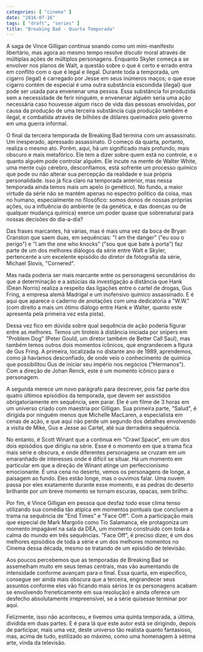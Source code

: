 ```yaml
---
categories: [ "cinema" ]
date: "2016-07-16"
tags: [ "draft", "series" ]
title: "Breaking Bad - Quarta Temporada"
---
```

A saga de Vince Gilligan continua soando como um mini-manifesto
libertário, mas agora ao mesmo tempo resolve discutir moral através de
múltiplas ações de múltiplos personagens. Enquanto Skyler começa a
se envolver nos planos de Walt, a questão sobre o que é certo e errado
entra em conflito com o que é legal e ilegal. Durante toda a temporada,
um cigarro (legal) é carregado por Jesse em seus inúmeros maços; o
que esse cigarro contém de especial é uma outra substância escondida
(ilegal) que pode ser usada para envenenar uma pessoa. Essa substância
foi produzida sem a necessidade de ferir ninguém, e envenenar alguém
seria uma ação necessária caso houvesse algum risco de vida das
pessoas envolvidas, por causa da produção de uma terceira substância
cuja produção também é ilegal, e combatida através de bilhões de
dólares queimados pelo governo em uma guerra informal.

O final da terceira temporada de Breaking Bad termina com um
assassinato. Um inesperado, apressado assassinato. O começo da quarta,
portanto, realiza o mesmo ato. Porém, aqui, há um significado mais
profundo, mais obscuro e mais metafórico. Ele tem a dizer sobre quem
está no controle, e o quanto alguém pode controlar alguém. Ele incute
na mente de Walter White, uma mente cujo cérebro, desconfiamos, está
sofrente um processo químico que pode ou não alterar sua percepção da
realidade e sua própria personalidade. Isso já fica claro na temporada
anterior, mas nessa temporada ainda temos mais um apelo (o genético). No
fundo, a maior virtude da série não se mantém apenas no espectro
político da coisa, mas no humano, especialmente no filosófico: somos
donos de nossas próprias ações, ou a influência do ambiente (e da
genética, e das doenças ou de qualquer mudança química) exerce um
poder quase que sobrenatural para nossas decisões do dia-a-dia?

Das frases marcantes, há várias, mas é mais uma vez da boca de Bryan
Cranston que saem duas, em sequências: "I am the danger" ("eu sou
o perigo") e "I am the one who knocks" ("sou que que bate à porta")
faz parte de um dos melhores diálogos da série entre Walt e Skyler,
pertencente a um excelente episódio do diretor de fotografia da série,
Michael Slovis, "Cornered".

Mas nada poderia ser mais marcante entre os personagens secundários do
que a determinação e a astúcias da investigação a distância que
Hank (Dean Norris) realiza a respeito das ligações entre o cartel de
drogas, Gus Fring, a empresa alemã Madrigal e um inofensivo químico
assassinado. E é aqui que aparece o caderno de anotações com uma
dedicatória a "W.W." (com direito a mais um ótimo diálogo entre Hank
e Walter, quanto este apresenta pela primeira vez esta pista).

Dessa vez fico em dúvida sobre qual sequência de ação poderia figurar
entre as melhores. Temos um tiroteio à distância iniciada por snipers
em "Problem Dog" (Peter Gould, um diretor também de Better Call Saul),
mas também temos outros dois momentos icônicos, que engrandecem a
figura de Gus Fring. A primeira, localizada no distante ano de 1989,
aprendemos, como já havíamos desconfiado, de onde veio o conhecimento
de química que possibilitou Gus de iniciar seu império nos negócios
("Hermanos"). Com a direção de Johan Renck, este é um momento icônico
para o personagem.

A segunda merece um novo parágrafo para descrever, pois faz parte
dos quatro últimos episódios da temporada, que devem ser assistidos
obrigatoriamente em sequência, sem parar. Ele é um filme de 3 horas em
um universo criado com maestria por Gilligan. Sua primeira parte, "Salud",
é dirigida por ninguém menos que Michelle MacLaren, a especialista em
cenas de ação, e que aqui não perde um segundo dos detalhes envolvendo
a visita de Mike, Gus e Jesse ao Cartel, até sua derradeira sequência.

No entanto, é Scott Winant que a continua em "Crawl Space", em um dos
dois episódios que dirigiu na série. Esse é o momento em que a trama
fica mais série e obscura, e onde diferentes personagens se cruzam em
um emaranhado de interesses onde é difícil se situar. Há um momento
em particular em que a direção de Winant atinge um perfeccionismo
emocionante. É uma cena no deserto, vemos os personagens de longe,
a paisagem ao fundo. Eles estão longe, mas o ouvimos falar. Uma nuvem
passa por eles exatamente durante esse momento, e as pedras do deserto
brilhante por um breve momento se tornam escuras, opacas, sem brilho.

Por fim, é Vince Gilligan em pessoa que desfaz todo esse clima tenso
utilizando sua comédia tão atípica em momentos pontuais que concluem
a trama na sequência de "End Times" e "Face Off". Com a participação
mais que especial de Mark Margolis como Tio Salamanca, ele protagoniza
um momento impagável na sala da DEA, um momento construído com toda
a calma do mundo em três sequências. "Face Off", é preciso dizer, é
um dos melhores episódios de toda a série e um dos melhores momentos
no Cinema dessa década, mesmo se tratando de um episódio de televisão.

Aos poucos percebemos que as temporadas de Breaking Bad se assemelham
muito em seus temas centrais, mas vão aumentando de intensidade conforme
avançam para o final. Essa quarta, em específico, consegue ser ainda
mais obscura que a terceira, engrandecer seus assuntos conforme eles
vão ficando mais sérios (e os personagens acabam se envolvendo
freneticamente em sua resolução) e ainda oferece um desfecho
absolutamente irrepreensível, se a série quisesse terminar por aqui.

Felizmente, isso não aconteceu, e tivemos uma quinta temporada, a
última, dividida em duas partes. E é para lá que este autor está
se dirigindo, depois de participar, mais uma vez, deste universo tão
realista quanto fantasioso, mas, acima de tudo, estilizado ao máximo,
como uma homenagem à sétima arte, vinda da televisão.
